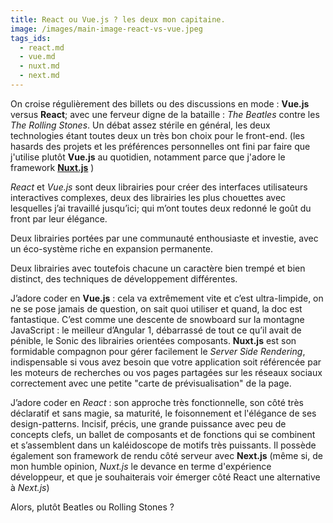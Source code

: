 ```yaml
---
title: React ou Vue.js ? les deux mon capitaine.
image: /images/main-image-react-vs-vue.jpeg
tags_ids:
  - react.md
  - vue.md
  - nuxt.md
  - next.md
---
```


On croise régulièrement des billets ou des discussions en mode : **Vue.js** versus **React**; avec une ferveur digne de la bataille : _The Beatles_ contre les _The Rolling Stones_. Un débat assez stérile en général, les deux technologies étant toutes deux un très bon choix pour le front-end. (les hasards des projets et les préférences personnelles ont fini par faire que j'utilise plutôt **Vue.js** au quotidien, notamment parce que j'adore le framework [**Nuxt.js**](https://nuxtjs.org/) )

_React_ et _Vue.js_ sont deux librairies pour créer des interfaces utilisateurs interactives complexes, deux des librairies les plus chouettes avec lesquelles j’ai travaillé jusqu’ici; qui m’ont toutes deux redonné le goût du front par leur élégance.

Deux librairies portées par une communauté enthousiaste et investie, avec un éco-système riche en expansion permanente.

Deux librairies avec toutefois chacune un caractère bien trempé et bien distinct, des techniques de développement différentes.

J’adore coder en **Vue.js** : cela va extrêmement vite et c’est ultra-limpide, on ne se pose jamais de question, on sait quoi utiliser et quand, la doc est fantastique. C’est comme une descente de snowboard sur la montagne JavaScript : le meilleur d’Angular 1, débarrassé de tout ce qu’il avait de pénible, le Sonic des librairies orientées composants. **Nuxt.js** est son formidable compagnon pour gérer facilement le _Server Side Rendering_, indispensable si vous avez besoin que votre application soit référencée par les moteurs de recherches ou vos pages partagées sur les réseaux sociaux correctement avec une petite "carte de prévisualisation" de la page.

J’adore coder en _React_ : son approche très fonctionnelle, son côté très déclaratif et sans magie, sa maturité, le foisonnement et l'élégance de ses design-patterns. Incisif, précis, une grande puissance avec peu de concepts clefs, un ballet de composants et de fonctions qui se combinent et s’assemblent dans un kaléidoscope de motifs très puissants. Il possède également son framework de rendu côté serveur avec **Next.js** (même si, de mon humble opinion, _Nuxt.js_ le devance en terme d'expérience développeur, et que je souhaiterais voir émerger côté React une alternative à _Next.js_)

Alors, plutôt Beatles ou Rolling Stones ?
